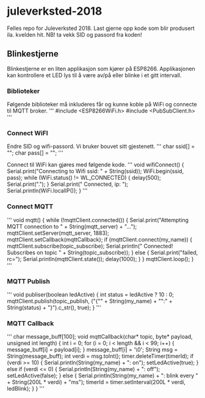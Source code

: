 # juleverksted-2018
Felles repo for Juleverksted 2018. Last gjerne opp kode som blir produsert ila. kvelden hit. NB! ta vekk SID og passord fra koden!

## Blinkestjerne
Blinkestjerne er en liten applikasjon som kjører på ESP8266. Applikasjonen kan kontrollere et LED lys til å være av/på eller blinke i et gitt intervall. 

### Biblioteker
Følgende biblioteker må inkluderes får og kunne koble på WiFi og connecte til MQTT broker.
'''
#include <ESP8266WiFi.h>
#include <PubSubClient.h>
'''

### Connect WiFI
Endre SID og wifi-passord. Vi bruker bouvet sitt gjestenett.
'''
char ssid[] = "<SID>";
char pass[] = "<PASS>";
'''

Connect til WiFi kan gjøres med følgende kode.
'''
void wifiConnect() {
  Serial.print("Connecting to Wifi ssid: " + String(ssid));
  WiFi.begin(ssid, pass);
  while (WiFi.status() != WL_CONNECTED) {
    delay(500);
    Serial.print(".");
  }
  Serial.print(" Connected, ip: ");
  Serial.println(WiFi.localIP());
}
'''

### Connect MQTT
'''
void mqtt() {
  while (!mqttClient.connected()) {
    Serial.print("Attempting MQTT connection to " + String(mqtt_server) + "...");
    mqttClient.setServer(mqtt_server, 1883);
    mqttClient.setCallback(mqttCallback);
    if (mqttClient.connect(my_name)) {
      mqttClient.subscribe(topic_subscribe);
      Serial.println(" Connected! Subscribes on topic " + String(topic_subscribe));
    } else {
      Serial.print("failed, rc=");
      Serial.println(mqttClient.state());
      delay(1000);
    }
  }
  mqttClient.loop();
}
'''

### MQTT Publish
'''
void publiser(boolean ledActive) {
  int status = ledActive ? 10 : 0;
  mqttClient.publish(topic_publish, ("{\"" + String(my_name) + "\":" + String(status) + "}").c_str(), true);
}
'''

### MQTT Callback
'''
char message_buff[100];
void mqttCallback(char* topic, byte* payload, unsigned int length) {
  int i = 0;
  for (i = 0; i < length && i < 99; i++) {
    message_buff[i] = payload[i];
  }
  message_buff[i] = '\0';
  String msg = String(message_buff);
    int verdi = msg.toInt();
    timer.deleteTimer(timerId);
    if (verdi >= 10) {
      Serial.println(String(my_name) + ": on");
      setLedActive(true);
    } else if (verdi <= 0) {
      Serial.println(String(my_name) + ": off");
      setLedActive(false);
    } else {
      Serial.println(String(my_name) + ": blink every " + String(200L * verdi) + "ms");
      timerId = timer.setInterval(200L * verdi, ledBlink);
    }
}
'''
